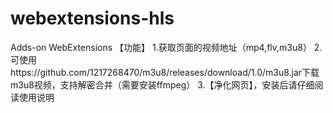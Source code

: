# webextensions-hls
Adds-on WebExtensions
【功能】
1.获取页面的视频地址（mp4,flv,m3u8）
2.可使用https://github.com/1217268470/m3u8/releases/download/1.0/m3u8.jar下载m3u8视频，支持解密合并（需要安装ffmpeg）
3.【净化网页】，安装后请仔细阅读使用说明
